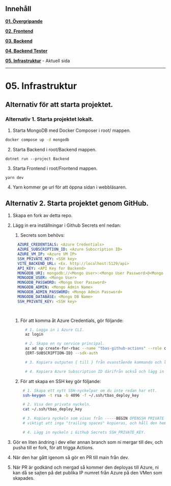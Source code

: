 ﻿
## Innehåll

**[01. Övergripande](01.%20Övergripande.md)**

**[02. Frontend](02.%20Frontend.md)**

**[03. Backend](03.%20Backend.md)**

**[04. Backend Tester](04.%20Backend%20Tester.md)**

**[05. Infrastruktur](05.%20Infrastruktur.md)** - Aktuell sida

---

# 05. Infrastruktur

## Alternativ för att starta projektet.

### Alternativ 1. Starta projektet lokalt.

1. Starta MongoDB med Docker Composer i root/ mappen.
```bash
docker compose up -d mongodb     
```

2. Starta Backend i root/Backend mappen.
```bas
dotnet run --project Backend   
```

3. Starta Frontend i root/Frontend mappen.
```bash
yarn dev
```

4. Yarn kommer ge url för att öppna sidan i webbläsaren.


## Alternativ 2. Starta projektet genom GitHub.
1. Skapa en fork av detta repo.
2. Lägg in era inställningar i Github Secrets enl nedan:

    1. Secrets som behövs:
    ```yaml
      AZURE_CREDENTIALS: <Azure Credentials>
      AZURE_SUBSCRIPTION_ID: <Azure Subscription ID>
      AZURE_VM_IP: <Azure VM IP>
      SSH_PRIVATE_KEY: <SSH key>
      VITE_BACKEND_URL: <Ex. http://localhost:5129/api>
      API_KEY: <API Key for Backend>
      MONGODB_URI: mongodb://<Mongo User>:<Mongo User Password>@<Mongo DB Name>:27017/tbas_db?authSource=admin
      MONGODB_USER: <Mongo User>
      MONGODB_PASSWORD: <Mongo User Password>
      MONGODB_ADMIN: <Mongo Admin Name>
      MONGODB_ADMIN_PASSWORD: <Mongo Admin Password>
      MONGODB_DATABASE: <Mongo DB Name>
      SSH_PRIVATE_KEY: <SSH key>

      
    ```

    1. För att komma åt Azure Credentials, gör följande:
        ```bash
          # 1. Logga in i Azure CLI.
          az login
       
          # 2. Skapa en ny service principal.
          az ad sp create-for-rbac --name "tbas-github-actions" --role contributor --scopes /subscriptions/
          {ERT-SUBSCRIPTION-ID} --sdk-auth
 
          # 3. Kopiera outputen { till } från ovanstående kommando och lägg in i Github Secrets AZURE_CREDENTIALS.
       
          # 4. Kopiera Azure Subscription ID därifrån också och lägg in i Github Secrets SUBSCRIPTION_ID.
       ```

    2. För att skapa en SSH key gör följande:
        ```bash
         # 1. Skapa ett nytt SSH-nyckelpar om du inte redan har ett.
         ssh-keygen -t rsa -b 4096 -f ~/.ssh/tbas_deploy_key
    
         # 2. Visa den privata nyckeln.
         cat ~/.ssh/tbas_deploy_key
    
         # 3. Kopiera nyckeln som visas från -----BEGIN OPENSSH PRIVATE KEY----- till -----END OPENSSH PRIVATE KEY-----,
         # viktigt att inga "trailing spaces" kopieras, och håll den hemlig.
    
         # 4. Lägg in nyckeln i Github Secrets SSH_PRIVATE_KEY.
       ```

1. Gör en liten ändring i dev eller annan branch som ni mergar till dev, och pusha till er fork, för att trigga Actions.

2. När den har gått igenom så gör en PR till main från dev.

3. När PR är godkänd och mergad så kommer den deployas till Azure, ni kan då se sajten på det publika IP numret från
   Azure på den VMen som skapades.

